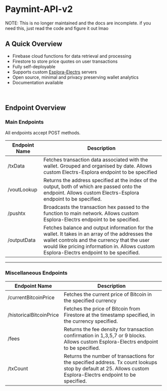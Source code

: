 # Paymint-API-v2

NOTE: This is no longer maintained and the docs are incomplete. if you need this, just read the code and figure it out lmao

## A Quick Overview

- Firebase cloud functions for data retrieval and processing
- Firestore to store price quotes on user transactions
- Fully self-deployable
- Supports custom [Esplora-Electrs](https://github.com/Blockstream/electrs) servers
- Open source, minimal and privacy preserving wallet analytics
- Documentation available

</br>

## Endpoint Overview

### Main Endpoints

All endpoints accept POST methods.

| Endpoint Name | Description                                                                                                                                                                                                                                |
| ------------- | ------------------------------------------------------------------------------------------------------------------------------------------------------------------------------------------------------------------------------------------ |
| /txData       | Fetches transaction data associated with the wallet. Grouped and organised by date. Allows custom Electrs-Esplora endpoint to be specified                                                                                                 |
| /voutLookup   | Returns the address specified at the index of the output, both of which are passed onto the endpoint. Allows custom Electrs-Esplora endpoint to be specified.                                                                              |
| /pushtx       | Broadcasts the transaction hex passed to the function to main network. Allows custom Esplora-Electrs endpoint to be specified.                                                                                                             |
| /outputData   | Fetches balance and output information for the wallet. It takes in an array of the addresses the wallet controls and the currency that the user would like pricing information in. Allows custom Esplora-Electrs endpoint to be specified. |

---

### Miscellaneous Endpoints

| Endpoint Name           | Description                                                                                                                                                   |
| ----------------------- | ------------------------------------------------------------------------------------------------------------------------------------------------------------- |
| /currentBitcoinPrice    | Fetches the current price of Bitcoin in the specified currency                                                                                                |
| /historicalBitcoinPrice | Fetches the price of Bitcoin from Firestore at the timestamp specified, in the currency specified.                                                            |
| /fees                   | Returns the fee density for transaction confirmation in 1,3,5,7 or 9 blocks. Allows custom Esplora-Electrs endpoint to be specified.                          |
| /txCount                | Returns the number of transactions for the specified address. Tx count lookups stop by default at 25. Allows custom Esplora-Electrs endpoint to be specified. |

</br>
